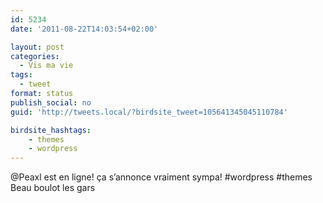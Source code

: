```yaml
---
id: 5234
date: '2011-08-22T14:03:54+02:00'

layout: post
categories:
  - Vis ma vie
tags:
  - tweet
format: status
publish_social: no
guid: 'http://tweets.local/?birdsite_tweet=105641345045110784'

birdsite_hashtags:
    - themes
    - wordpress
---
```


@Peaxl est en ligne! ça s’annonce vraiment sympa! #wordpress #themes Beau boulot les gars